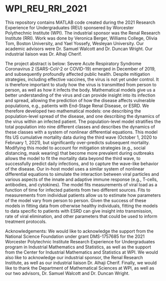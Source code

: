 # WPI_REU_RRI_2021
This repository contains MATLAB code created during the 2021 Research Experience for Undergraduates (REU) sponsered by Worcester Polythechnic Institute (WPI). The industrial sponsor was the Renal Research Institute (RRI). 
Work was done by Veronica Berger, Williams College, Olivia Tom, Boston University, and Yael Yossefy, Wesleyan University. 
Our academic advisors were Dr. Samuel Walcott and Dr. Duncan Wright. 
Our industrial liaison was Dr. Alhaji Cherif.

The project abstract is below:
Severe Acute Respiratory Syndrome Coronavirus 2 (SARS-CoV-2 or COVID-19) emerged in December of 2019, and subsequently profoundly affected public health.  Despite mitigation strategies, including effective vaccines, the virus is not yet under control.  It is therefore important to study how the virus is transmitted from person to person, as well as how it infects the body.  Mathematical models give us a better understanding of the virus and can provide insight into its infection and spread, allowing the prediction of how the disease affects vulnerable populations, e.g., patients with End-Stage Renal Disease, or ESRD.  We therefore developed two mathematical models: one describing the population-level spread of the disease, and one describing the dynamics of the virus within an infected patient. The population-level model stratifies the total population into nine different classes and describes the dynamics of these classes with a system of nonlinear differential equations.  This model fits US cumulative mortality data during the third wave (October 1, 2020 to February 1, 2021), but significantly over-predicts subsequent mortality.  Modifying this model to account for mitigation strategies (e.g., social distancing, mask wearing) that become more prevalent during outbreaks allows the model to fit the mortality data beyond the third wave, to successfully predict daily infections, and to capture the wave-like behavior of the disease. Our in-host model uses a similar system of nonlinear differential equations to simulate the interaction between viral particles and various aspects of the innate and adaptive immune response (e.g., T-cells, antibodies, and cytokines).  The model fits measurements of viral load as a function of time for infected patients from two different sources. Fits to measurements from individual patients allow us to estimate how parameters of the model vary from person to person.  Given the success of these models in fitting data from otherwise healthy individuals, fitting the models to data specific to patients with ESRD can give insight into transmission, rate of viral elimination, and other parameters that could be used to inform treatment protocols.

Acknowledgements:
We would like to acknowledge the support from the National Science Foundation under grant DMS-1757685 for the 2021 Worcester Polytechnic Institute Research Experience for Undergraduates program in Industrial Mathematics and Statistics, as well as the support from the Center for Industrial Mathematics and Statistics at WPI. We would also like to acknowledge our industrial sponsor, the Renal Research Institute, as well as our industrial liaison Dr. Alhaji Cherif. Finally, we would like to thank the Department of Mathematical Sciences at WPI, as well as our two advisors, Dr. Samuel Walcott and Dr. Duncan Wright.

